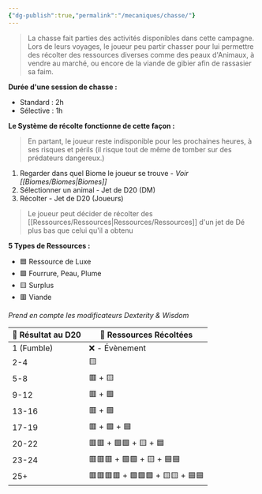 ```yaml
---
{"dg-publish":true,"permalink":"/mecaniques/chasse/"}
---
```



> La chasse fait parties des activités disponibles dans cette campagne. Lors de leurs voyages, le joueur peu partir chasser pour lui permettre des récolter des ressources diverses comme des peaux d'Animaux, à vendre au marché, ou encore de la viande de gibier afin de rassasier sa faim.

**Durée d'une session de chasse :**

- Standard : 2h
- Sélective : 1h

**Le Système de récolte fonctionne de cette façon  :**

> En partant, le joueur reste indisponible pour les prochaines heures, à ses risques et périls (il risque tout de même de tomber sur des prédateurs dangereux.)

1. Regarder dans quel Biome le joueur se trouve - *Voir [[Biomes/Biomes\|Biomes]]*
2. Sélectionner un animal - Jet de D20 (DM)
3. Récolter - Jet de D20 (Joueurs) 

> Le joueur peut décider de récolter des [[Ressources/Ressources\|Ressources/Ressources]] d'un jet de Dé plus bas que celui qu'il a obtenu

**5 Types de Ressources :**

- 🟦 Ressource de Luxe
- 🟩 Fourrure, Peau, Plume
- 🟨 Surplus
- 🟥 Viande

*Prend en compte les modificateurs Dexterity & Wisdom*

| 🎲 Résultat au D20 | 🏹 Ressources Récoltées         |
| ------------------ | ------------------------------- |
| 1 (Fumble)         | ❌ - Évènement                   |
| 2-4                | 🟨                              |
| 5-8                | 🟥 + 🟨                         |
| 9-12               | 🟥 + 🟩                         |
| 13-16              | 🟥 + 🟩                         |
| 17-19              | 🟥 + 🟩 + 🟦                    |
| 20-22              | 🟥🟥 + 🟩🟩 + 🟨 + 🟦           |
| 23-24              | 🟥🟥🟥 + 🟩🟩 + 🟨 + 🟦🟦       |
| 25+                | 🟥🟥🟥🟥 + 🟩🟩🟩 + 🟨🟨 + 🟦🟦 |
